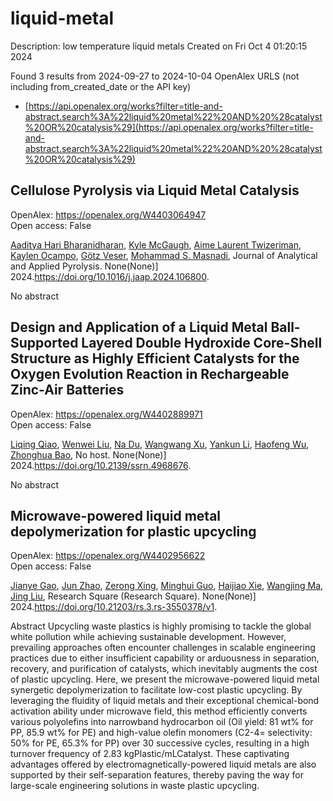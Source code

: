 # liquid-metal
Description: low temperature liquid metals
Created on Fri Oct  4 01:20:15 2024

Found 3 results from 2024-09-27 to 2024-10-04
OpenAlex URLS (not including from_created_date or the API key)
- [https://api.openalex.org/works?filter=title-and-abstract.search%3A%22liquid%20metal%22%20AND%20%28catalyst%20OR%20catalysis%29](https://api.openalex.org/works?filter=title-and-abstract.search%3A%22liquid%20metal%22%20AND%20%28catalyst%20OR%20catalysis%29)

## Cellulose Pyrolysis via Liquid Metal Catalysis   

OpenAlex: https://openalex.org/W4403064947    
Open access: False
    
[Aaditya Hari Bharanidharan](https://openalex.org/A5107698611), [Kyle McGaugh](https://openalex.org/A5107698612), [Aime Laurent Twizeriman](https://openalex.org/A5107698613), [Kaylen Ocampo](https://openalex.org/A5107698614), [Götz Veser](https://openalex.org/A5027700633), [Mohammad S. Masnadi](https://openalex.org/A5013059036), Journal of Analytical and Applied Pyrolysis. None(None)] 2024.https://doi.org/10.1016/j.jaap.2024.106800.
    
No abstract    

    

## Design and Application of a Liquid Metal Ball-Supported Layered Double Hydroxide Core-Shell Structure as Highly Efficient Catalysts for the Oxygen Evolution Reaction in Rechargeable Zinc-Air Batteries   

OpenAlex: https://openalex.org/W4402889971    
Open access: False
    
[Liqing Qiao](https://openalex.org/A5029078467), [Wenwei Liu](https://openalex.org/A5101991818), [Na Du](https://openalex.org/A5079336629), [Wangwang Xu](https://openalex.org/A5074814486), [Yankun Li](https://openalex.org/A5074870071), [Haofeng Wu](https://openalex.org/A5009161590), [Zhonghua Bao](https://openalex.org/A5101026895), No host. None(None)] 2024.https://doi.org/10.2139/ssrn.4968676.
    
No abstract    

    

## Microwave-powered liquid metal depolymerization for plastic upcycling   

OpenAlex: https://openalex.org/W4402956622    
Open access: False
    
[Jianye Gao](https://openalex.org/A5083945376), [Jun Zhao](https://openalex.org/A5031591139), [Zerong Xing](https://openalex.org/A5086869260), [Minghui Guo](https://openalex.org/A5076508346), [Haijiao Xie](https://openalex.org/A5085237771), [Wangjing Ma](https://openalex.org/A5101764262), [Jing Liu](https://openalex.org/A5100725601), Research Square (Research Square). None(None)] 2024.https://doi.org/10.21203/rs.3.rs-3550378/v1.
    
Abstract Upcycling waste plastics is highly promising to tackle the global white pollution while achieving sustainable development. However, prevailing approaches often encounter challenges in scalable engineering practices due to either insufficient capability or arduousness in separation, recovery, and purification of catalysts, which inevitably augments the cost of plastic upcycling. Here, we present the microwave-powered liquid metal synergetic depolymerization to facilitate low-cost plastic upcycling. By leveraging the fluidity of liquid metals and their exceptional chemical-bond activation ability under microwave field, this method efficiently converts various polyolefins into narrowband hydrocarbon oil (Oil yield: 81 wt% for PP, 85.9 wt% for PE) and high-value olefin monomers (C2-4= selectivity: 50% for PE, 65.3% for PP) over 30 successive cycles, resulting in a high turnover frequency of 2.83 kgPlastic/mLCatalyst. These captivating advantages offered by electromagnetically-powered liquid metals are also supported by their self-separation features, thereby paving the way for large-scale engineering solutions in waste plastic upcycling.    

    

